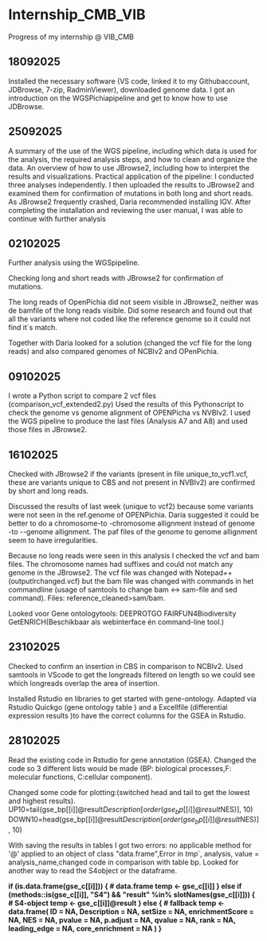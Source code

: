 # Internship_CMB_VIB
Progress of my internship @ VIB_CMB

## 18092025
Installed the necessary software (VS code, linked it to my Githubaccount, JDBrowse, 7-zip, RadminViewer), downloaded genome data.
I got an introduction on the WGSPichiapipeline and get to know how to use JDBrowse.

## 25092025
A summary of the use of the WGS pipeline, including which data is used for the analysis, the required analysis steps, and how to clean and organize the data. 
An overview of how to use JBrowse2, including how to interpret the results and visualizations. 
Practical application of the pipeline: I conducted three analyses independently. I then uploaded the results to JBrowse2 and examined them for confirmation of mutations in both long and short reads. 
As JBrowse2 frequently crashed, Daria recommended installing IGV. After completing the installation and reviewing the user manual, I was able to continue with further analysis
## 02102025
Further analysis using the WGSpipeline. 

Checking long and short reads with JBrowse2 for confirmation of mutations. 

The long reads of OpenPichia did not seem visible in JBrowse2, neither was de bamfile of the long reads visible. Did some research and found out that all the variants where not coded like the reference genome so it could not find it`s match. 

Together with Daria looked for a solution (changed the vcf file for the long reads) and also compared genomes of NCBIv2 and OPenPichia. 
## 09102025
I wrote a Python script to compare 2 vcf files (comparison_vcf_extended2.py)
Used the results of this Pythonscript to check the genome vs genome alignment of OPENPicha vs NVBIv2.
I used the WGS pipeline to produce the last files (Analysis A7 and A8) and used those files in JBrowse2.

## 16102025
Checked with JBrowse2 if the variants (present in file unique_to_vcf1.vcf, these are variants unique to CBS and not present in NVBIv2) are confirmed by short and long reads. 

Discussed the results of last week (unique to vcf2) because some variants were not seen in the ref.genome of OPENPichia. Daria suggested it could be better to do a chromosome-to -chromosome allignment instead of genome -to --genome allignment. The paf files of the genome to genome allignment seem to have irregularities. 

Because no long reads were seen in this analysis I checked the vcf and bam files. The chromosome names had suffixes and could not match any genome in the JBrowse2. The vcf file was changed with Notepad++(outputlrchanged.vcf) but the bam file was changed with commands in het commandline (usage of samtools to change bam <-> sam-file and sed command). Files: reference_cleaned>sam/bam. 

Looked voor Gene ontologytools: 
DEEPROTGO 
FAIRFUN4Biodiversity 
GetENRICH(Beschikbaar als webinterface én command-line tool.) 

## 23102025
Checked to confirm an insertion in CBS in comparison to NCBIv2. 
Used samtools in VScode to get the longreads filtered on length so we could see which longreads overlap the area of insertion. 

Installed Rstudio en libraries to get started with gene-ontology. 
Adapted via Rstudio Quickgo (gene ontology table ) and a Excellfile (differential expression results )to have the correct columns for the GSEA in Rstudio. 

## 28102025
Read the existing code in Rstudio for gene annotation (GSEA). Changed the code so 3 different lists would be made (BP: biological processes,F: molecular functions, C:cellular component). 

Changed some code for plotting:(switched head and tail to get the lowest and highest results).
UP10=tail(gse_bp[[i]]@result$Description[order(gse_bp[[i]]@result$NES)], 10)
DOWN10=head(gse_bp[[i]]@result$Description[order(gse_bp[[i]]@result$NES)], 10)

With saving the results in tables I got two errors:
no applicable method for '@' applied to an object of class "data.frame",Error in *tmp*`, analysis, value = analysis_name,changed code in comparison with table bp.
Looked for another way to read the S4object or the dataframe.


  **if (is.data.frame(gse_c[[i]])) {
    # data.frame
    temp <- gse_c[[i]]
  } else if (methods::is(gse_c[[i]], "S4") && "result" %in% slotNames(gse_c[[i]])) {
    # S4-object
    temp <- gse_c[[i]]@result
  } else {
    # fallback
    temp <- data.frame(
      ID = NA, Description = NA, setSize = NA, enrichmentScore = NA,
      NES = NA, pvalue = NA, p.adjust = NA, qvalue = NA, 
      rank = NA, leading_edge = NA, core_enrichment = NA
    )
  }**
  
